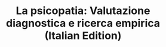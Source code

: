 ---
layout: book
title: "La psicopatia: Valutazione diagnostica e ricerca empirica (Italian Edition)"
author_first_name: "Robert D. Hare"
author_last_name: "Hare"
cover_url: "/assets/images/book-cover-placeholder.jpg"
year: 2023
---